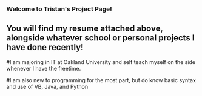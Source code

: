 ### Welcome to Tristan's Project Page!

## You will find my resume attached above, alongside whatever school or personal projects I have done recently!

#I am majoring in IT at Oakland University and self teach myself on the side whenever I have the freetime. 

#I am also new to programming for the most part, but do know basic syntax and use of VB, Java, and Python
